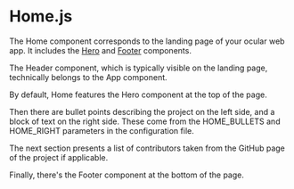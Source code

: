 # Home.js

The Home component corresponds to the landing page of your ocular web app. It includes the [Hero](./hero) and [Footer](./footer) components.

The Header component, which is typically visible on the landing page, technically belongs to the App component.

By default, Home features the Hero component at the top of the page.

Then there are bullet points describing the project on the left side, and a block of text on the right side.
These come from the HOME_BULLETS and HOME_RIGHT parameters in the configuration file.

The next section presents a list of contributors taken from the GitHub page of the project if applicable.

Finally, there's the Footer component at the bottom of the page.
